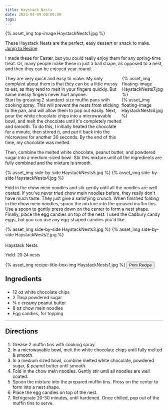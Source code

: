```yaml
---
title: Haystack Nests
date: 2023-04-09 00:00:00
tags:
---
```


{% asset_img top-image HaystackNests1.jpg %}
<div class="post-body">
These Haystack Nests are the perfect, easy dessert or snack to make. 

<br>
<!--more-->

<a class="jump-to-recipe-btn" href="#recipejump"> 
    Jump to Recipe
</a>

I made these for Easter, but you could really enjoy them for any spring-time treat. Or, many people make these in just a ball shape, as opposed to a nest, and then they can be enjoyed year-round. 

<div style="display:flex;">
They are very quick and easy to make. My only complaint about them is that they can be a little messy to eat, as they tend to melt in your fingers quickly. But some messy fingers never hurt anyone. 
<div>
    {% asset_img floating-image HaystackNests7.jpg %}
</div>
</div>

<div style="display:flex;">
Start by greasing 2 standard-size muffin pans with cooking spray. This will prevent the nests from sticking to the pan, and will allow them to pop out easily. Next, pour the white chocolate chips into a microwavable bowl, and melt the chocolate until it's completely melted and smooth. To do this, I initially heated the chocolate for a minute, then stirred it, and put it back into the microwave for another 30 seconds. By the end of this time, my chocolate was melted. 
<div>
    {% asset_img floating-image HaystackNests6.jpg %}
</div>
</div>

Then, combine the melted white chocolate, peanut butter, and powdered sugar into a medium-sized bowl. Stir this mixture until all the ingredients are fully combined and the mixture is smooth. 

<div style="display:flex;">
    {% asset_img side-by-side HaystackNests5.jpg %}
    {% asset_img side-by-side HaystackNests4.jpg %}
</div>

Fold in the chow mein noodles and stir gently until all the noodles are well coated. If you've never tried chow mein noodles before, they really don't have much taste. They just give a satisfying crunch. 
When finished folding in the chow mein noodles, spoon the mixture into the greased muffin tins. Use a spoon to gently press down on the center to form a nest shape. Finally, place the egg candies on top of the nest. I used the Cadbury candy eggs, but you can use any egg-shaped candies you'd like. 

<div style="display:flex;">
    {% asset_img side-by-side HaystackNests3.jpg %}
    {% asset_img side-by-side HaystackNests2.jpg %}
</div>

<br>
</div>

<div id="recipejump"></div>
<div id="recipe">
    <div class="recipe-box">
        <div class="recipe-title-box">
            <div>
                <div class="recipe-title-box-title">
                    <div class="recipe-title-box-header">Haystack Nests</div>
                </div>
                <p class="recipe-title-box-title" style="font-family: Arial;">Yield: 20-24 nests</p>
            </div>
            {% asset_img recipe-title-box-img HaystackNests1.jpg %}
            <button class="print-recipe"
                    type="button"
                    onclick="printDIV('recipe')" >
                Print Recipe
            </button>
        </div>
        <p style="font-size:150%;"><b>Ingredients</b></p>
        <ul class="post-body">
                <li>12 oz white chocolate chips</li>
                <li>2 Tbsp powdered sugar</li>
                <li>¾ c creamy peanut butter</li>
                <li>8 oz chow mein noodles</li>
                <li>Egg candies, for topping</li>
        </ul>
        <hr style="height:1px;background-color:rgb(189, 189, 189) ">
        <p style="font-size:150%;"><b>Directions</b></p>
        <ol class="post-body">
            <li>Grease 2 muffin tins with cooking spray.</li>
            <li>In a microwavable bowl, melt the white chocolate chips until fully melted & smooth.</li>
            <li>In a medium sized bowl, combine melted white chocolate, powdered sugar, & peanut butter until smooth.</li>
            <li>Fold in the chow mein noodles. Gently stir until all noodles are well coated.</li>
            <li>Spoon the mixture into the prepared muffin tins. Press on the center to form into a nest shape.</li>
            <li>Place the egg candies on top of the nest.</li>
            <li>Refrigerate 20-30 minutes, until hardened. Once chilled, pop out of the muffin tins to serve.</li> 
        </ol> 
    </div>
</div>

<br>
